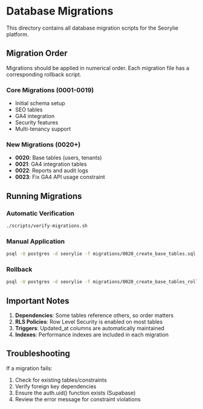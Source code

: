 # Database Migrations

This directory contains all database migration scripts for the Seorylie platform.

## Migration Order

Migrations should be applied in numerical order. Each migration file has a corresponding rollback script.

### Core Migrations (0001-0019)
- Initial schema setup
- SEO tables
- GA4 integration
- Security features
- Multi-tenancy support

### New Migrations (0020+)
- **0020**: Base tables (users, tenants)
- **0021**: GA4 integration tables
- **0022**: Reports and audit logs
- **0023**: Fix GA4 API usage constraint

## Running Migrations

### Automatic Verification
```bash
./scripts/verify-migrations.sh
```

### Manual Application
```bash
psql -U postgres -d seorylie -f migrations/0020_create_base_tables.sql
```

### Rollback
```bash
psql -U postgres -d seorylie -f migrations/0020_create_base_tables_rollback.sql
```

## Important Notes

1. **Dependencies**: Some tables reference others, so order matters
2. **RLS Policies**: Row Level Security is enabled on most tables
3. **Triggers**: Updated_at columns are automatically maintained
4. **Indexes**: Performance indexes are included in each migration

## Troubleshooting

If a migration fails:
1. Check for existing tables/constraints
2. Verify foreign key dependencies
3. Ensure the auth.uid() function exists (Supabase)
4. Review the error message for constraint violations